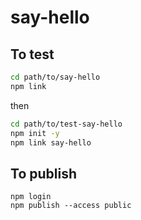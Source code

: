 # say-hello

## To test

```bash
cd path/to/say-hello
npm link
```

then

```bash
cd path/to/test-say-hello
npm init -y
npm link say-hello
```

## To publish

```
npm login
npm publish --access public
```
